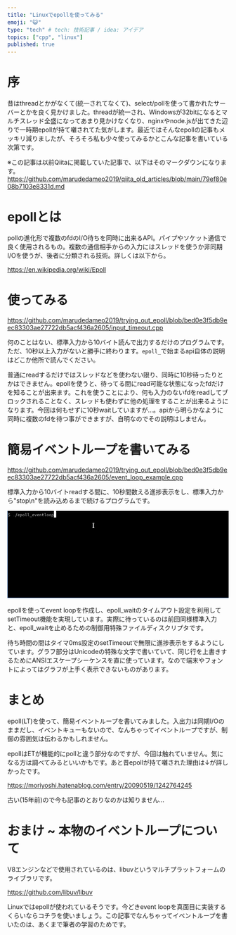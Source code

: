 ```yaml
---
title: "Linuxでepollを使ってみる"
emoji: "😺"
type: "tech" # tech: 技術記事 / idea: アイデア
topics: ["cpp", "linux"]
published: true
---
```


# 序

昔はthreadとかがなくて(統一されてなくて)、select/pollを使って書かれたサーバーとかを良く見かけました。threadが統一され、Windowsが32bitになるとマルチスレッド全盛になってあまり見かけなくなり、nginxやnode.jsが出てきた辺りで一時期epollが持て囃されてた気がします。最近ではそんなepollの記事もメッキリ減りましたが、そろそろ私も少々使ってみるかとこんな記事を書いている次第です。

※この記事は以前Qiitaに掲載していた記事で、以下はそのマークダウンになります。
https://github.com/marudedameo2019/qiita_old_articles/blob/main/79ef80e08b7103e8331d.md

# epollとは

pollの進化形で複数のfdのI/O待ちを同時に出来るAPI。パイプやソケット通信で良く使用されるもの。複数の通信相手からの入力にはスレッドを使うか非同期I/Oを使うが、後者に分類される技術。詳しくは以下から。

https://en.wikipedia.org/wiki/Epoll

# 使ってみる

https://github.com/marudedameo2019/trying_out_epoll/blob/bed0e3f5db9eec83303ae27722db5acf436a2605/input_timeout.cpp

何のことはない、標準入力から10バイト読んで出力するだけのプログラムです。ただ、10秒以上入力がないと勝手に終わります。`epoll_`で始まるapi自体の説明はどこか他所で読んでください。

普通にreadするだけではスレッドなどを使わない限り、同時に10秒待ったりとかはできません。epollを使うと、待ってる間にread可能な状態になったfdだけを知ることが出来ます。これを使うことにより、何も入力のないfdをreadしてブロックされることなく、スレッドも使わずに他の処理をすることが出来るようになります。今回は何もせずに10秒waitしていますが...。apiから明らかなように同時に複数のfdを待つ事ができますが、自明なのでその説明はしません。

# 簡易イベントループを書いてみる

https://github.com/marudedameo2019/trying_out_epoll/blob/bed0e3f5db9eec83303ae27722db5acf436a2605/event_loop_example.cpp

標準入力から10バイトreadする間に、10秒間数える進捗表示をし、標準入力から"stop\n"を読み込めるまで続けるプログラムです。

![](/images/59cab0f2c975b0_001.gif)

epollを使ってevent loopを作成し、epoll_waitのタイムアウト設定を利用してsetTimeout機能を実現しています。実際に待っているのは前回同様標準入力と、epoll_waitを止めるための制御用特殊ファイルディスクリプタです。

待ち時間の間はタイマ0ms設定のsetTimeoutで無限に進捗表示をするようにしています。グラフ部分はUnicodeの特殊な文字で書いていて、同じ行を上書きするためにANSIエスケープシーケンスを直に使っています。なので端末やフォントによってはグラフが上手く表示できないものがあります。

# まとめ

epoll(LT)を使って、簡易イベントループを書いてみました。入出力は同期I/Oのままだし、イベントキューもないので、なんちゃってイベントループですが、制御の雰囲気は伝わるかもしれません。

epollはETが機能的にpollと違う部分なのですが、今回は触れていません。気になる方は調べてみるといいかもです。あと昔epollが持て囃された理由は↓が詳しかったです。

https://moriyoshi.hatenablog.com/entry/20090519/1242764245

古い(15年前)ので今も記事のとおりなのかは知りません…

# おまけ ~ 本物のイベントループについて

V8エンジンなどで使用されているのは、libuvというマルチプラットフォームのライブラリです。

https://github.com/libuv/libuv

Linuxではepollが使われているそうです。今どきevent loopを真面目に実装するくらいならコチラを使いましょう。この記事でなんちゃってイベントループを書いたのは、あくまで筆者の学習のためです。

